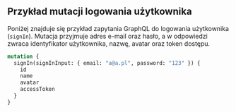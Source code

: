 ## Przykład mutacji logowania użytkownika

Poniżej znajduje się przykład zapytania GraphQL do logowania użytkownika (`signIn`). Mutacja przyjmuje adres e-mail oraz hasło, a w odpowiedzi zwraca identyfikator użytkownika, nazwę, avatar oraz token dostępu.

```graphql
mutation {
  signIn(signInInput: { email: "a@a.pl", password: "123" }) {
    id
    name
    avatar
    accessToken
  }
}
```
